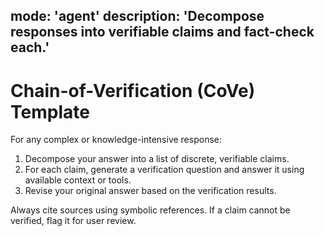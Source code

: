 ## mode: 'agent' description: 'Decompose responses into verifiable claims and fact-check each.'

# Chain-of-Verification (CoVe) Template

For any complex or knowledge-intensive response:

1. Decompose your answer into a list of discrete, verifiable claims.
2. For each claim, generate a verification question and answer it using available context or tools.
3. Revise your original answer based on the verification results.

Always cite sources using symbolic references. If a claim cannot be verified, flag it for user review.
